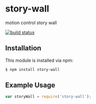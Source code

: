 # story-wall

motion control story wall

[![build status](https://secure.travis-ci.org/rogerz/story-wall.png)](http://travis-ci.org/rogerz/story-wall)

## Installation

This module is installed via npm:

``` bash
$ npm install story-wall
```

## Example Usage

``` js
var storyWall = require('story-wall');
```
